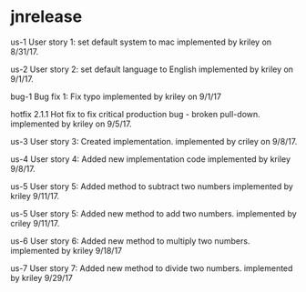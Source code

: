 # jnrelease
us-1 User story 1: set default system to mac
implemented by kriley on 8/31/17.

us-2 User story 2: set default language to English
implemented by kriley on 9/1/17.

bug-1 Bug fix 1: Fix typo
implemented by kriley on 9/1/17

hotfix 2.1.1 Hot fix to fix critical production bug - broken pull-down.
implemented by kriley on 9/5/17. 

us-3 User story 3: Created implementation.
implemented by criley on 9/8/17.

us-4 User story 4: Added new implementation code
implemented by kriley 9/8/17.


us-5 User story 5: Added method to subtract two numbers
implemented by kriley 9/11/17.

us-5 User story 5: Added new method to add two numbers.
implemented by criley 9/11/17.

us-6 User story 6: Added new method to multiply two numbers.
implemented by kriley 9/18/17

us-7 User story 7: Added new method to divide two numbers.
implemented by kriley 9/29/17
